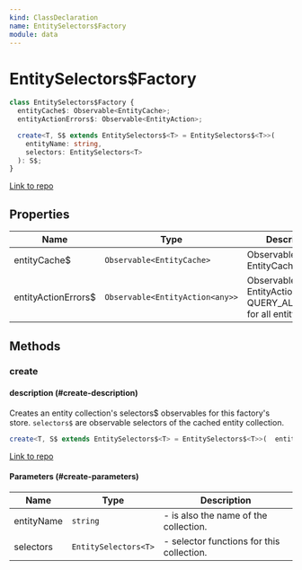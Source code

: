 ```yaml
---
kind: ClassDeclaration
name: EntitySelectors$Factory
module: data
---
```


# EntitySelectors\$Factory

```ts
class EntitySelectors$Factory {
  entityCache$: Observable<EntityCache>;
  entityActionErrors$: Observable<EntityAction>;

  create<T, S$ extends EntitySelectors$<T> = EntitySelectors$<T>>(
    entityName: string,
    selectors: EntitySelectors<T>
  ): S$;
}
```

[Link to repo](https://github.com/ngrx/platform/blob/master/modules/data/src/selectors/entity-selectors$.ts#L73-L128)

## Properties

| Name                 | Type                            | Description                                                                   |
| -------------------- | ------------------------------- | ----------------------------------------------------------------------------- |
| entityCache\$        | `Observable<EntityCache>`       | Observable of the EntityCache                                                 |
| entityActionErrors\$ | `Observable<EntityAction<any>>` | Observable of error EntityActions (e.g. QUERY_ALL_ERROR) for all entity types |

## Methods

### create

#### description (#create-description)

Creates an entity collection's selectors\$ observables for this factory's store.
`selectors$` are observable selectors of the cached entity collection.

```ts
create<T, S$ extends EntitySelectors$<T> = EntitySelectors$<T>>(  entityName: string,  selectors: EntitySelectors<T> ): S$;
```

[Link to repo](https://github.com/ngrx/platform/blob/master/modules/data/src/selectors/entity-selectors$.ts#L106-L127)

#### Parameters (#create-parameters)

| Name       | Type                 | Description                               |
| ---------- | -------------------- | ----------------------------------------- |
| entityName | `string`             | - is also the name of the collection.     |
| selectors  | `EntitySelectors<T>` | - selector functions for this collection. |
